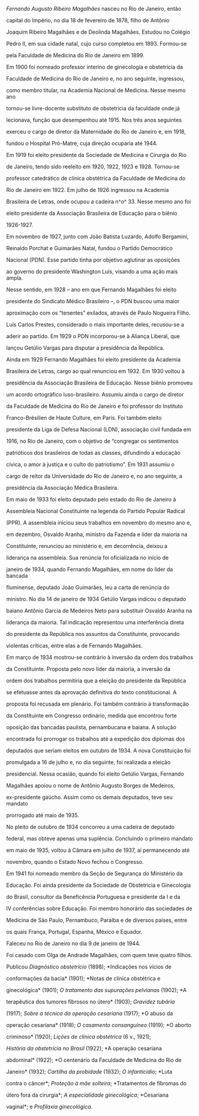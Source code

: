 

*Fernando Augusto Ribeiro Magalhães* nasceu no Rio de Janeiro, então

capital do Império, no dia 18 de fevereiro de 1878, filho de Antônio

Joaquim Ribeiro Magalhães e de Deolinda Magalhães. Estudou no Colégio

Pedro II, em sua cidade natal, cujo curso completou em 1893. Formou-se

pela Faculdade de Medicina do Rio de Janeiro em 1899.



Em 1900 foi nomeado professor interino de ginecologia e obstetrícia da

Faculdade de Medicina do Rio de Janeiro e, no ano seguinte, ingressou,

como membro titular, na Academia Nacional de Medicina. Nesse mesmo ano

tornou-se livre-docente substituto de obstetrícia da faculdade onde já

lecionava, função que desempenhou até 1915. Nos três anos seguintes

exerceu o cargo de diretor da Maternidade do Rio de Janeiro e, em 1918,

fundou o Hospital Pró-Matre, cuja direção ocuparia até 1944.



Em 1919 foi eleito presidente da Sociedade de Medicina e Cirurgia do Rio

de Janeiro, tendo sido reeleito em 1920, 1922, 1923 e 1928. Tornou-se

professor catedrático de clínica obstétrica da Faculdade de Medicina do

Rio de Janeiro em 1922. Em julho de 1926 ingressou na Academia

Brasileira de Letras, onde ocupou a cadeira n^o^ 33. Nesse mesmo ano foi

eleito presidente da Associação Brasileira de Educação para o biênio

1926-1927.



Em novembro de 1927, junto com João Batista Luzardo, Adolfo Bergamini,

Reinaldo Porchat e Guimarães Natal, fundou o Partido Democrático

Nacional (PDN). Esse partido tinha por objetivo aglutinar as oposições

ao governo do presidente Washington Luís, visando a uma ação mais ampla.

Nesse sentido, em 1928 – ano em que Fernando Magalhães foi eleito

presidente do Sindicato Médico Brasileiro –, o PDN buscou uma maior

aproximação com os “tenentes” exilados, através de Paulo Nogueira Filho.

Luís Carlos Prestes, considerado o mais importante deles, recusou-se a

aderir ao partido. Em 1929 o PDN incorporou-se à Aliança Liberal, que

lançou Getúlio Vargas para disputar a presidência da República.



Ainda em 1929 Fernando Magalhães foi eleito presidente da Academia

Brasileira de Letras, cargo ao qual renunciou em 1932. Em 1930 voltou à

presidência da Associação Brasileira de Educação. Nesse biênio promoveu

um acordo ortográfico luso-brasileiro. Assumiu ainda o cargo de diretor

da Faculdade de Medicina do Rio de Janeiro e foi professor do Instituto

Franco-Brésilien de Haute Culture, em Paris. Foi também eleito

presidente da Liga de Defesa Nacional (LDN), associação civil fundada em

1916, no Rio de Janeiro, com o objetivo de “congregar os sentimentos

patrióticos dos brasileiros de todas as classes, difundindo a educação

cívica, o amor à justiça e o culto do patriotismo”. Em 1931 assumiu o

cargo de reitor da Universidade do Rio de Janeiro e, no ano seguinte, a

presidência da Associação Médica Brasileira.



Em maio de 1933 foi eleito deputado pelo estado do Rio de Janeiro à

Assembleia Nacional Constituinte na legenda do Partido Popular Radical

(PPR). A assembleia iniciou seus trabalhos em novembro do mesmo ano e,

em dezembro, Osvaldo Aranha, ministro da Fazenda e líder da maioria na

Constituinte, renunciou ao ministério e, em decorrência, deixou a

liderança na assembleia. Sua renúncia foi oficializada no início de

janeiro de 1934, quando Fernando Magalhães, em nome do líder da bancada

fluminense, deputado João Guimarães, leu a carta de renúncia do

ministro. No dia 14 de janeiro de 1934 Getúlio Vargas indicou o deputado

baiano Antônio Garcia de Medeiros Neto para substituir Osvaldo Aranha na

liderança da maioria. Tal indicação representou uma interferência direta

do presidente da República nos assuntos da Constituinte, provocando

violentas críticas, entre elas a de Fernando Magalhães.



Em março de 1934 mostrou-se contrário à inversão da ordem dos trabalhos

da Constituinte. Proposta pelo novo líder da maioria, a inversão da

ordem dos trabalhos permitiria que a eleição do presidente da República

se efetuasse antes da aprovação definitiva do texto constitucional. A

proposta foi recusada em plenário. Foi também contrário à transformação

da Constituinte em Congresso ordinário, medida que encontrou forte

oposição das bancadas paulista, pernambucana e baiana. A solução

encontrada foi prorrogar os trabalhos até a expedição dos diplomas dos

deputados que seriam eleitos em outubro de 1934. A nova Constituição foi

promulgada a 16 de julho e, no dia seguinte, foi realizada a eleição

presidencial. Nessa ocasião, quando foi eleito Getúlio Vargas, Fernando

Magalhães apoiou o nome de Antônio Augusto Borges de Medeiros,

ex-presidente gaúcho. Assim como os demais deputados, teve seu mandato

prorrogado até maio de 1935.



No pleito de outubro de 1934 concorreu a uma cadeira de deputado

federal, mas obteve apenas uma suplência. Concluindo o primeiro mandato

em maio de 1935, voltou à Câmara em julho de 1937, aí permanecendo até

novembro, quando o Estado Novo fechou o Congresso.



Em 1941 foi nomeado membro da Seção de Segurança do Ministério da

Educação. Foi ainda presidente da Sociedade de Obstetrícia e Ginecologia

do Brasil, consultor da Beneficência Portuguesa e presidente da I e da

IV conferências sobre Educação. Foi membro honorário das sociedades de

Medicina de São Paulo, Pernambuco, Paraíba e de diversos países, entre

os quais França, Portugal, Espanha, México e Equador.



Faleceu no Rio de Janeiro no dia 9 de janeiro de 1944.



Foi casado com Olga de Andrade Magalhães, com quem teve quatro filhos.



Publicou *Diagnóstico obstetrício* (1898); *Indicações nos vícios de

conformações da bacia* (1901); *Notas de clínica obstétrica e

ginecológica* (1901); *O tratamento das supurações pelvianas* (1902); *A

terapêutica dos tumores fibrosos no útero* (1903); *Gravidez tubária*

(1917); *Sobre a técnica da operação cesariana* (1917); *O abuso da

operação cesariana* (1918); *O casamento consanguíneo* (1919); *O aborto

criminoso* (1920); *Lições de clínica obstétrica* (6 v., 1921);

*História da obstetrícia no Brasil* (1922); *A operação cesariana

abdominal* (1922); *O centenário da Faculdade de Medicina do Rio de

Janeiro* (1932); *Cartilha da probidade* (1932); *O infanticídio*; *Luta

contra o câncer*; *Proteção à mãe solteira*; *Tratamentos de fibromas do

útero fora da cirurgia*; *A especialidade ginecológica*; *Cesariana

vaginal*; e *Profilaxia ginecológica*.



